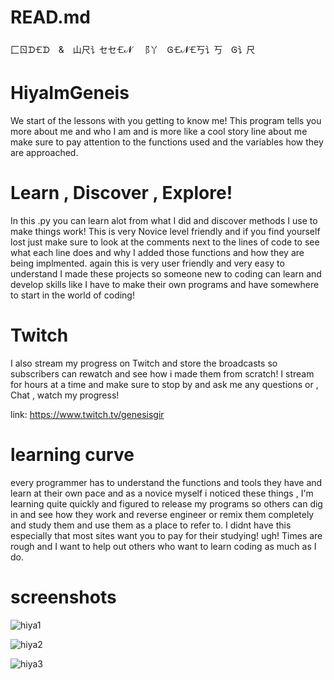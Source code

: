 # READ.md
⼕ㄖᗪ🝗ᗪ & 山尺讠セセ🝗𝓝 ⻏丫 Ꮆ🝗𝓝🝗丂讠丂 Ꮆ讠尺
# HiyaImGeneis
We start of the lessons with
you getting to know me! This program tells you more about me and who I am and is more like 
a cool story line about me make sure to pay attention to the functions used and the variables
how they are approached.

# Learn , Discover , Explore!
In this .py you can learn alot from what I did and discover methods I use to make things work! This is very Novice level friendly
and if you find yourself lost just make sure to look at the comments next to the lines of code to see what each line does and why 
I added those functions and how they are being implmented. again this is very user friendly and very easy to understand I made
these projects so someone new to coding can learn and develop skills like I have to make their own programs and have somewhere to
start in the world of coding!

# Twitch
I also stream my progress on Twitch and store the broadcasts so subscribers can rewatch and see how i made them from scratch! I stream for hours
at a time and make sure to stop by and ask me any questions or , Chat , watch my progress!

link: https://www.twitch.tv/genesisgir 
# learning curve
every programmer has to understand the functions and tools they have and learn at their own pace and as a novice myself i noticed these
things , I'm learning quite quickly and figured to release my programs so others can dig in and see how they work and reverse engineer
or remix them completely and study them and use them as a place to refer to. I didnt have this especially that most sites want you to 
pay for their studying! ugh! Times are rough and I want to help out others who want to learn coding as much as I do.
# screenshots
![hiya1](https://user-images.githubusercontent.com/87259615/126916152-6312c68a-c612-4118-a46c-3acfec16fe6a.PNG)

![hiya2](https://user-images.githubusercontent.com/87259615/126916159-09f5fde6-6972-42c4-bfdf-611ceda3b3d9.PNG)

![hiya3](https://user-images.githubusercontent.com/87259615/126916162-9db104db-d665-4b37-aa25-6f6eb7836c54.PNG)

